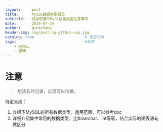 ```yaml
---
layout:     post
title:      MySQL数据类型概览
subtitle:   经常使用的MyQL数据类型注意事项
date:       2019-07-20
author:     qin4zhang
header-img: img/post-bg-github-cup.jpg 
catalog: true 						# 是否归档
tags:								#标签
    - MySQL
    - 存储
---
```

# 注意
> 想法及时记录，实现可以待做。

待定大纲：
1. 介绍下MySQL的所有数据类型，适用范围，可以参考doc
2. 详细介绍集中常用的数据类型，比如varchar、int等等，结合实际的建表语句做区分
